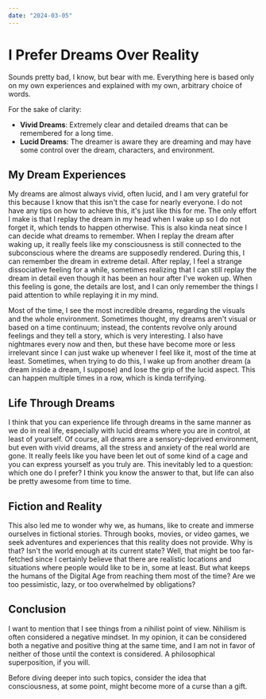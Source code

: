```yaml
---
date: "2024-03-05"
---
```


# I Prefer Dreams Over Reality

Sounds pretty bad, I know, but bear with me. Everything here is based only on my own experiences and explained with my own, arbitrary choice of words.

For the sake of clarity:
- **Vivid Dreams**: Extremely clear and detailed dreams that can be remembered for a long time.
- **Lucid Dreams**: The dreamer is aware they are dreaming and may have some control over the dream, characters, and environment.

## My Dream Experiences

My dreams are almost always vivid, often lucid, and I am very grateful for this because I know that this isn't the case for nearly everyone. I do not have any tips on how to achieve this, it's just like this for me. The only effort I make is that I replay the dream in my head when I wake up so I do not forget it, which tends to happen otherwise. This is also kinda neat since I can decide what dreams to remember. When I replay the dream after waking up, it really feels like my consciousness is still connected to the subconscious where the dreams are supposedly rendered. During this, I can remember the dream in extreme detail. After replay, I feel a strange dissociative feeling for a while, sometimes realizing that I can still replay the dream in detail even though it has been an hour after I've woken up. When this feeling is gone, the details are lost, and I can only remember the things I paid attention to while replaying it in my mind.

Most of the time, I see the most incredible dreams, regarding the visuals and the whole environment. Sometimes thought, my dreams aren't visual or based on a time continuum; instead, the contents revolve only around feelings and they tell a story, which is very interesting. I also have nightmares every now and then, but these have become more or less irrelevant since I can just wake up whenever I feel like it, most of the time at least. Sometimes, when trying to do this, I wake up from another dream (a dream inside a dream, I suppose) and lose the grip of the lucid aspect. This can happen multiple times in a row, which is kinda terrifying.

## Life Through Dreams

I think that you can experience life through dreams in the same manner as we do in real life, especially with lucid dreams where you are in control, at least of yourself. Of course, all dreams are a sensory-deprived environment, but even with vivid dreams, all the stress and anxiety of the real world are gone. It really feels like you have been let out of some kind of a cage and you can express yourself as you truly are. This inevitably led to a question: which one do I prefer? I think you know the answer to that, but life can also be pretty awesome from time to time.

## Fiction and Reality

This also led me to wonder why we, as humans, like to create and immerse ourselves in fictional stories. Through books, movies, or video games, we seek adventures and experiences that this reality does not provide. Why is that? Isn't the world enough at its current state? Well, that might be too far-fetched since I certainly believe that there are realistic locations and situations where people would like to be in, some at least. But what keeps the humans of the Digital Age from reaching them most of the time? Are we too pessimistic, lazy, or too overwhelmed by obligations?

## Conclusion

I want to mention that I see things from a nihilist point of view. Nihilism is often considered a negative mindset. In my opinion, it can be considered both a negative and positive thing at the same time, and I am not in favor of neither of those until the context is considered. A philosophical superposition, if you will.

Before diving deeper into such topics, consider the idea that consciousness, at some point, might become more of a curse than a gift.

